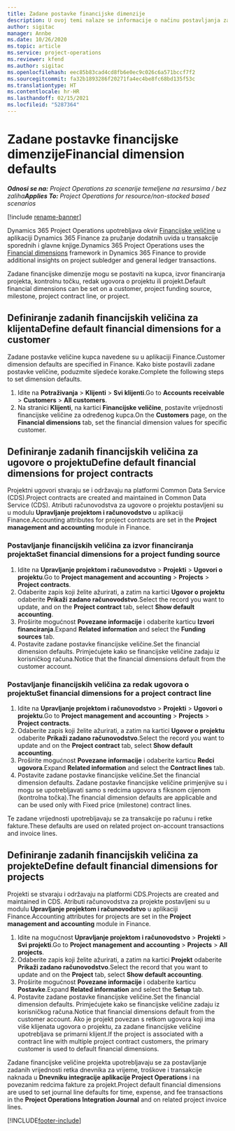 ```yaml
---
title: Zadane postavke financijske dimenzije
description: U ovoj temi nalaze se informacije o načinu postavljanja zadanih financijskih veličina.
author: sigitac
manager: Annbe
ms.date: 10/26/2020
ms.topic: article
ms.service: project-operations
ms.reviewer: kfend
ms.author: sigitac
ms.openlocfilehash: eec85b83cad4cd8fb6e0ec9c026c6a571bccf7f2
ms.sourcegitcommit: fa32b1893286f20271fa4ec4be8fc68bd135f53c
ms.translationtype: HT
ms.contentlocale: hr-HR
ms.lasthandoff: 02/15/2021
ms.locfileid: "5287364"
---
```

# <a name="financial-dimension-defaults"></a><span data-ttu-id="d2e2c-103">Zadane postavke financijske dimenzije</span><span class="sxs-lookup"><span data-stu-id="d2e2c-103">Financial dimension defaults</span></span>

<span data-ttu-id="d2e2c-104">_**Odnosi se na:** Project Operations za scenarije temeljene na resursima / bez zaliha_</span><span class="sxs-lookup"><span data-stu-id="d2e2c-104">_**Applies To:** Project Operations for resource/non-stocked based scenarios_</span></span>

[!include [rename-banner](~/includes/cc-data-platform-banner.md)]

<span data-ttu-id="d2e2c-105">Dynamics 365 Project Operations upotrebljava okvir [Financijske veličine](https://docs.microsoft.com/dynamics365/finance/general-ledger/financial-dimensions) u aplikaciji Dynamics 365 Finance za pružanje dodatnih uvida u transakcije sporednih i glavne knjige.</span><span class="sxs-lookup"><span data-stu-id="d2e2c-105">Dynamics 365 Project Operations uses the [Financial dimensions](https://docs.microsoft.com/dynamics365/finance/general-ledger/financial-dimensions) framework in Dynamics 365 Finance to provide additional insights on project subledger and general ledger transactions.</span></span>

<span data-ttu-id="d2e2c-106">Zadane financijske dimenzije mogu se postaviti na kupca, izvor financiranja projekta, kontrolnu točku, redak ugovora o projektu ili projekt.</span><span class="sxs-lookup"><span data-stu-id="d2e2c-106">Default financial dimensions can be set on a customer, project funding source, milestone, project contract line, or project.</span></span>

## <a name="define-default-financial-dimensions-for-a-customer"></a><span data-ttu-id="d2e2c-107">Definiranje zadanih financijskih veličina za klijenta</span><span class="sxs-lookup"><span data-stu-id="d2e2c-107">Define default financial dimensions for a customer</span></span>

<span data-ttu-id="d2e2c-108">Zadane postavke veličine kupca navedene su u aplikaciji Finance.</span><span class="sxs-lookup"><span data-stu-id="d2e2c-108">Customer dimension defaults are specified in Finance.</span></span> <span data-ttu-id="d2e2c-109">Kako biste postavili zadane postavke veličine, poduzmite sljedeće korake.</span><span class="sxs-lookup"><span data-stu-id="d2e2c-109">Complete the following steps to set dimension defaults.</span></span>

1. <span data-ttu-id="d2e2c-110">Idite na **Potraživanja** > **Klijenti** > **Svi klijenti**.</span><span class="sxs-lookup"><span data-stu-id="d2e2c-110">Go to **Accounts receivable** > **Customers** > **All customers**.</span></span>
2. <span data-ttu-id="d2e2c-111">Na stranici **Klijenti**, na kartici **Financijske veličine**, postavite vrijednosti financijske veličine za određenog kupca.</span><span class="sxs-lookup"><span data-stu-id="d2e2c-111">On the **Customers** page, on the **Financial dimensions** tab, set the financial dimension values for specific customer.</span></span>

## <a name="define-default-financial-dimensions-for-project-contracts"></a><span data-ttu-id="d2e2c-112">Definiranje zadanih financijskih veličina za ugovore o projektu</span><span class="sxs-lookup"><span data-stu-id="d2e2c-112">Define default financial dimensions for project contracts</span></span>

<span data-ttu-id="d2e2c-113">Projektni ugovori stvaraju se i održavaju na platformi Common Data Service (CDS).</span><span class="sxs-lookup"><span data-stu-id="d2e2c-113">Project contracts are created and maintained in Common Data Service (CDS).</span></span> <span data-ttu-id="d2e2c-114">Atributi računovodstva za ugovore o projektu postavljeni su u modulu **Upravljanje projektom i računovodstvo** u aplikaciji Finance.</span><span class="sxs-lookup"><span data-stu-id="d2e2c-114">Accounting attributes for project contracts are set in the **Project management and accounting** module in Finance.</span></span>

### <a name="set-financial-dimensions-for-a-project-funding-source"></a><span data-ttu-id="d2e2c-115">Postavljanje financijskih veličina za izvor financiranja projekta</span><span class="sxs-lookup"><span data-stu-id="d2e2c-115">Set financial dimensions for a project funding source</span></span>

1. <span data-ttu-id="d2e2c-116">Idite na **Upravljanje projektom i računovodstvo** > **Projekti** > **Ugovori o projektu**.</span><span class="sxs-lookup"><span data-stu-id="d2e2c-116">Go to **Project management and accounting** > **Projects** > **Project contracts**.</span></span>
2. <span data-ttu-id="d2e2c-117">Odaberite zapis koji želite ažurirati, a zatim na kartici **Ugovor o projektu** odaberite **Prikaži zadano računovodstvo**.</span><span class="sxs-lookup"><span data-stu-id="d2e2c-117">Select the record you want to update, and on the **Project contract** tab, select **Show default accounting**.</span></span>
3. <span data-ttu-id="d2e2c-118">Proširite mogućnost **Povezane informacije** i odaberite karticu **Izvori financiranja**.</span><span class="sxs-lookup"><span data-stu-id="d2e2c-118">Expand **Related information** and select the **Funding sources** tab.</span></span>
4. <span data-ttu-id="d2e2c-119">Postavite zadane postavke financijske veličine.</span><span class="sxs-lookup"><span data-stu-id="d2e2c-119">Set the financial dimension defaults.</span></span> <span data-ttu-id="d2e2c-120">Primjećujete kako se financijske veličine zadaju iz korisničkog računa.</span><span class="sxs-lookup"><span data-stu-id="d2e2c-120">Notice that the financial dimensions default from the customer account.</span></span>

### <a name="set-financial-dimensions-for-a-project-contract-line"></a><span data-ttu-id="d2e2c-121">Postavljanje financijskih veličina za redak ugovora o projektu</span><span class="sxs-lookup"><span data-stu-id="d2e2c-121">Set financial dimensions for a project contract line</span></span>

1. <span data-ttu-id="d2e2c-122">Idite na **Upravljanje projektom i računovodstvo** > **Projekti** > **Ugovori o projektu**.</span><span class="sxs-lookup"><span data-stu-id="d2e2c-122">Go to **Project management and accounting** > **Projects** > **Project contracts**.</span></span>
2. <span data-ttu-id="d2e2c-123">Odaberite zapis koji želite ažurirati, a zatim na kartici **Ugovor o projektu** odaberite **Prikaži zadano računovodstvo**.</span><span class="sxs-lookup"><span data-stu-id="d2e2c-123">Select the record you want to update and on the **Project contract** tab, select **Show default accounting**.</span></span>
3. <span data-ttu-id="d2e2c-124">Proširite mogućnost **Povezane informacije** i odaberite karticu **Redci ugovora**.</span><span class="sxs-lookup"><span data-stu-id="d2e2c-124">Expand **Related information** and select the **Contract lines** tab.</span></span>
4. <span data-ttu-id="d2e2c-125">Postavite zadane postavke financijske veličine.</span><span class="sxs-lookup"><span data-stu-id="d2e2c-125">Set the financial dimension defaults.</span></span> <span data-ttu-id="d2e2c-126">Zadane postavke financijske veličine primjenjive su i mogu se upotrebljavati samo s redcima ugovora s fiksnom cijenom (kontrolna točka).</span><span class="sxs-lookup"><span data-stu-id="d2e2c-126">The financial dimension defaults are applicable and can be used only with Fixed price (milestone) contract lines.</span></span>

<span data-ttu-id="d2e2c-127">Te zadane vrijednosti upotrebljavaju se za transakcije po računu i retke fakture.</span><span class="sxs-lookup"><span data-stu-id="d2e2c-127">These defaults are used on related project on-account transactions and invoice lines.</span></span>

## <a name="define-default-financial-dimensions-for-projects"></a><span data-ttu-id="d2e2c-128">Definiranje zadanih financijskih veličina za projekte</span><span class="sxs-lookup"><span data-stu-id="d2e2c-128">Define default financial dimensions for projects</span></span>

<span data-ttu-id="d2e2c-129">Projekti se stvaraju i održavaju na platformi CDS.</span><span class="sxs-lookup"><span data-stu-id="d2e2c-129">Projects are created and maintained in CDS.</span></span> <span data-ttu-id="d2e2c-130">Atributi računovodstva za projekte postavljeni su u modulu **Upravljanje projektom i računovodstvo** u aplikaciji Finance.</span><span class="sxs-lookup"><span data-stu-id="d2e2c-130">Accounting attributes for projects are set in the **Project management and accounting** module in Finance.</span></span>

1. <span data-ttu-id="d2e2c-131">Idite na mogućnost **Upravljanje projektom i računovodstvo** > **Projekti** > **Svi projekti**.</span><span class="sxs-lookup"><span data-stu-id="d2e2c-131">Go to **Project management and accounting** > **Projects** > **All projects**.</span></span>
2. <span data-ttu-id="d2e2c-132">Odaberite zapis koji želite ažurirati, a zatim na kartici **Projekt** odaberite **Prikaži zadano računovodstvo**.</span><span class="sxs-lookup"><span data-stu-id="d2e2c-132">Select the record that you want to update and on the **Project** tab, select **Show default accounting**.</span></span>
3. <span data-ttu-id="d2e2c-133">Proširite mogućnost **Povezane informacije** i odaberite karticu **Postavke**.</span><span class="sxs-lookup"><span data-stu-id="d2e2c-133">Expand **Related information** and select the **Setup** tab.</span></span>
4. <span data-ttu-id="d2e2c-134">Postavite zadane postavke financijske veličine.</span><span class="sxs-lookup"><span data-stu-id="d2e2c-134">Set the financial dimension defaults.</span></span> <span data-ttu-id="d2e2c-135">Primjećujete kako se financijske veličine zadaju iz korisničkog računa.</span><span class="sxs-lookup"><span data-stu-id="d2e2c-135">Notice that financial dimensions default from the customer account.</span></span> <span data-ttu-id="d2e2c-136">Ako je projekt povezan s retkom ugovora koji ima više klijenata ugovora o projektu, za zadane financijske veličine upotrebljava se primarni klijent.</span><span class="sxs-lookup"><span data-stu-id="d2e2c-136">If the project is associated with a contract line with multiple project contract customers, the primary customer is used to default financial dimensions.</span></span>

<span data-ttu-id="d2e2c-137">Zadane financijske veličine projekta upotrebljavaju se za postavljanje zadanih vrijednosti retka dnevnika za vrijeme, troškove i transakcije naknada u **Dnevniku integracije aplikacije Project Operations** i na povezanim redcima fakture za projekt.</span><span class="sxs-lookup"><span data-stu-id="d2e2c-137">Project default financial dimensions are used to set journal line defaults for time, expense, and fee transactions in the **Project Operations Integration Journal** and on related project invoice lines.</span></span>


[!INCLUDE[footer-include](../includes/footer-banner.md)]